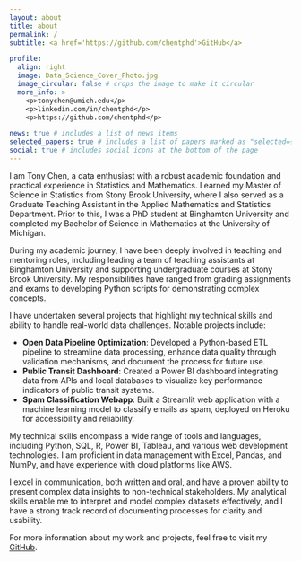 ```yaml
---
layout: about
title: about
permalink: /
subtitle: <a href='https://github.com/chentphd'>GitHub</a>

profile:
  align: right
  image: Data_Science_Cover_Photo.jpg
  image_circular: false # crops the image to make it circular
  more_info: >
    <p>tonychen@umich.edu</p>
    <p>linkedin.com/in/chentphd</p>
    <p>https://github.com/chentphd</p>

news: true # includes a list of news items
selected_papers: true # includes a list of papers marked as "selected={true}"
social: true # includes social icons at the bottom of the page
---
```


I am Tony Chen, a data enthusiast with a robust academic foundation and practical experience in Statistics and Mathematics. I earned my Master of Science in Statistics from Stony Brook University, where I also served as a Graduate Teaching Assistant in the Applied Mathematics and Statistics Department. Prior to this, I was a PhD student at Binghamton University and completed my Bachelor of Science in Mathematics at the University of Michigan.

During my academic journey, I have been deeply involved in teaching and mentoring roles, including leading a team of teaching assistants at Binghamton University and supporting undergraduate courses at Stony Brook University. My responsibilities have ranged from grading assignments and exams to developing Python scripts for demonstrating complex concepts.

I have undertaken several projects that highlight my technical skills and ability to handle real-world data challenges. Notable projects include:

- **Open Data Pipeline Optimization**: Developed a Python-based ETL pipeline to streamline data processing, enhance data quality through validation mechanisms, and document the process for future use.
- **Public Transit Dashboard**: Created a Power BI dashboard integrating data from APIs and local databases to visualize key performance indicators of public transit systems.
- **Spam Classification Webapp**: Built a Streamlit web application with a machine learning model to classify emails as spam, deployed on Heroku for accessibility and reliability.

My technical skills encompass a wide range of tools and languages, including Python, SQL, R, Power BI, Tableau, and various web development technologies. I am proficient in data management with Excel, Pandas, and NumPy, and have experience with cloud platforms like AWS.

I excel in communication, both written and oral, and have a proven ability to present complex data insights to non-technical stakeholders. My analytical skills enable me to interpret and model complex datasets effectively, and I have a strong track record of documenting processes for clarity and usability.

For more information about my work and projects, feel free to visit my [GitHub](https://github.com/chentphd).
